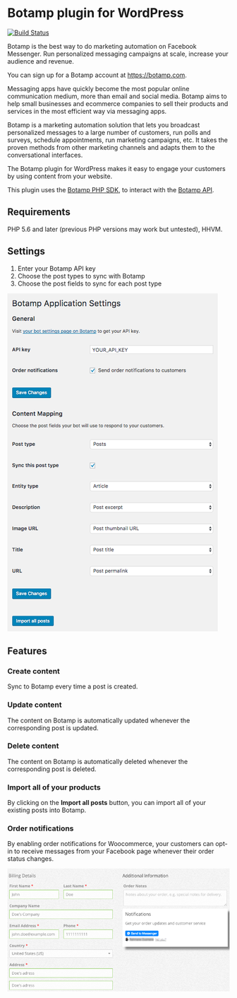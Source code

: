 # Botamp plugin for WordPress

[![Build Status](https://travis-ci.org/botamp/botamp-wordpress.svg?branch=master)](https://travis-ci.org/botamp/botamp-wordpress)

Botamp is the best way to do marketing automation on Facebook Messenger. Run personalized messaging campaigns at scale, increase your audience and revenue.

You can sign up for a Botamp account at https://botamp.com.

Messaging apps have quickly become the most popular online communication medium, more than email and social media.
Botamp aims to help small businesses and ecommerce companies to sell their products and services in the most efficient way
via messaging apps.

Botamp is a marketing automation solution that lets you broadcast personalized messages to a large number of customers,
run polls and surveys, schedule appointments, run marketing campaigns, etc.
It takes the proven methods from other marketing channels and adapts them to the conversational interfaces.

The Botamp plugin for WordPress makes it easy to engage your customers by using content from your website.

This plugin uses the [Botamp PHP SDK](https://github.com/botamp/botamp-php), to interact with the [Botamp API](https://app.botamp.com/docs/api).

## Requirements

PHP 5.6 and later (previous PHP versions may work but untested), HHVM.

## Settings
1. Enter your Botamp API key
2. Choose the post types to sync with Botamp
3. Choose the post fields to sync for each post type

![Scrrenshot](settings.png)

## Features

### Create content
Sync to Botamp every time a post is created.

### Update content
The content on Botamp is automatically updated whenever the corresponding post is updated.

### Delete content
The content on Botamp is automatically deleted whenever the corresponding post is deleted.

### Import all of your products
By clicking on the **Import all posts** button, you can import all of your existing posts into Botamp.

### Order notifications
By enabling order notifications for Woocommerce, your customers can opt-in to receive messages from your Facebook page whenever their order status changes.

![Scrrenshot](order_notifications.png)
